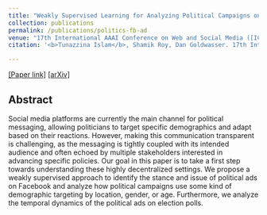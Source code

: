 ```yaml
---
title: "Weakly Supervised Learning for Analyzing Political Campaigns on Facebook"
collection: publications
permalink: /publications/politics-fb-ad
venue: "17th International AAAI Conference on Web and Social Media ([ICWSM-2023](https://www.icwsm.org/2023/index.html/))"
citation: '<b>Tunazzina Islam</b>, Shamik Roy, Dan Goldwasser. 17th International AAAI Conference on Web and Social Media (ICWSM 2023).'

---
```

[[Paper link]](https://ojs.aaai.org/index.php/ICWSM/article/view/22156) [[arXiv]](https://arxiv.org/pdf/2210.10669.pdf)

## Abstract
Social media platforms are currently the main channel for political messaging, allowing politicians to target specific demographics and adapt based on their reactions. However, making this communication transparent is challenging, as the messaging is tightly coupled with its intended audience and often echoed by multiple stakeholders interested in advancing specific policies. Our goal in this paper is to take a first step towards understanding these highly decentralized settings. We propose a weakly supervised approach to identify the stance and issue of political ads on Facebook and analyze how political campaigns use some kind of demographic targeting by location, gender, or age. Furthermore, we analyze the temporal dynamics of the political ads on election polls.
